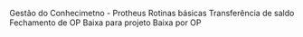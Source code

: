 Gestão do Conhecimetno - Protheus
Rotinas básicas
Transferência de saldo
Fechamento de OP
Baixa para projeto
Baixa por OP
